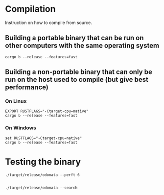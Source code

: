 # Compilation

Instruction on how to compile from source.

## Building a portable binary that can be run on other computers with the same operating system

```
cargo b --release --features=fast
```


## Building a non-portable binary that can only be run on the host used to compile (but give best performance)


### On Linux

```
EXPORT RUSTFLAGS="-Ctarget-cpu=native"
cargo b --release --features=fast
```


### On Windows

```
set RUSTFLAGS="-Ctarget-cpu=native"
cargo b --release --features=fast
```

# Testing the binary


```
./target/release/odonata --perft 6


./target/release/odonata --search 
```






  

















